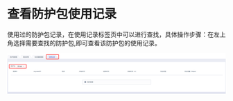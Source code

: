 

# 查看防护包使用记录

使用过的防护包记录，在使用记录标签页中可以进行查找，具体操作步骤：在左上角选择需要查找的防护包,即可查看该防护包的使用记录。

![](/images/pkg9.png)
